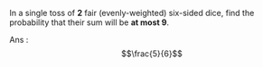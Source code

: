 In a single toss of **2** fair (evenly-weighted) six-sided dice, find the probability that their sum will be **at most 9**.

Ans : $$\frac{5}{6}$$

